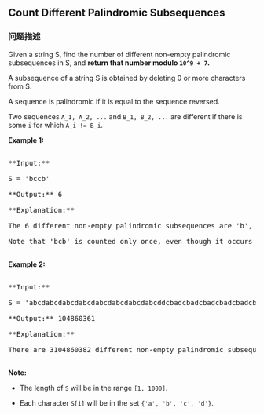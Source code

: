 ## Count Different Palindromic Subsequences  
### 问题描述

Given a string S, find the number of different non-empty palindromic subsequences in S, and **return that number modulo `10^9 + 7`.**



A subsequence of a string S is obtained by deleting 0 or more characters from S.



A sequence is palindromic if it is equal to the sequence reversed.



Two sequences `A_1, A_2, ...` and `B_1, B_2, ...` are different if there is some `i` for which `A_i != B_i`.


**Example 1:**<br />
<pre>
**Input:** 
S = 'bccb'
**Output:** 6
**Explanation:** 
The 6 different non-empty palindromic subsequences are 'b', 'c', 'bb', 'cc', 'bcb', 'bccb'.
Note that 'bcb' is counted only once, even though it occurs twice.
</pre>


**Example 2:**<br />
<pre>
**Input:** 
S = 'abcdabcdabcdabcdabcdabcdabcdabcddcbadcbadcbadcbadcbadcbadcbadcba'
**Output:** 104860361
**Explanation:** 
There are 3104860382 different non-empty palindromic subsequences, which is 104860361 modulo 10^9 + 7.
</pre>


**Note:**
- The length of `S` will be in the range `[1, 1000]`.
- Each character `S[i]` will be in the set `{'a', 'b', 'c', 'd'}`.

